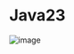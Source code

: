 # Java23
![image](https://github.com/QuyBauTroi/Java23/assets/128293721/e456827f-4669-4573-b3f6-fada0b2e0013)
